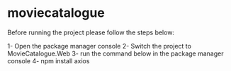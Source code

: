 # moviecatalogue
Before running the project please follow the steps below:

1- Open the package manager console
2- Switch the project to MovieCatalogue.Web
3- run the command below in the package manager console
4- npm install axios
